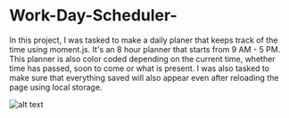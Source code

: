 # Work-Day-Scheduler-

In this project, I was tasked to make a daily planer that keeps track of the time using moment.js. It's an 8 hour planner that starts from 9 AM - 5 PM. This planner is also color coded depending on the current time, whether time has passed, soon to come or what is present. I was also tasked to make sure that everything saved will also appear even after reloading the page using local storage.

![alt text](https://user-images.githubusercontent.com/81334326/120138400-6b10ea00-c1a4-11eb-8cdf-1c7666abaab3.png)
